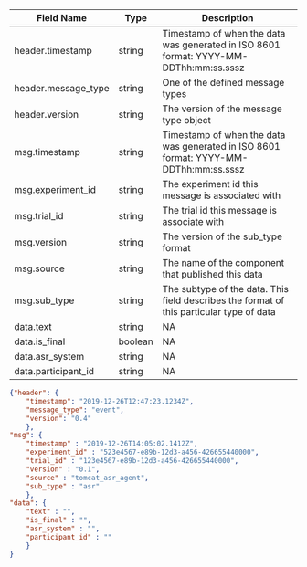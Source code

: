 | Field Name | Type | Description
| --- | --- | ---|
| header.timestamp | string | Timestamp of when the data was generated in ISO 8601 format: YYYY-MM-DDThh:mm:ss.sssz |
| header.message_type | string | One of the defined message types |
| header.version | string | The version of the message type object |
| msg.timestamp | string | Timestamp of when the data was generated in ISO 8601 format: YYYY-MM-DDThh:mm:ss.sssz |
| msg.experiment_id | string | The experiment id this message is associated with |
| msg.trial_id | string | The trial id this message is associate with |
| msg.version | string | The version of the sub_type format |
| msg.source | string | The name of the component that published this data |
| msg.sub_type | string | The subtype of the data. This field describes the format of this particular type of data |
| data.text | string | NA |
| data.is_final | boolean | NA |
| data.asr_system | string | NA |
| data.participant_id | string | NA |

```json
{"header": {
	"timestamp": "2019-12-26T12:47:23.1234Z",
	"message_type": "event",
	"version": "0.4"
  	},
"msg": {
	"timestamp" : "2019-12-26T14:05:02.1412Z",
	"experiment_id" : "523e4567-e89b-12d3-a456-426655440000",
	"trial_id" : "123e4567-e89b-12d3-a456-426655440000",
	"version" : "0.1",
	"source" : "tomcat_asr_agent",
	"sub_type" : "asr"
  	},
"data": {
	"text" : "",
	"is_final" : "",
	"asr_system" : "",
	"participant_id" : ""
  	}
}

```

